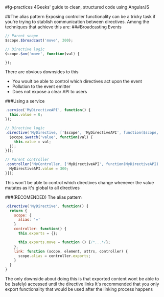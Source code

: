 #fg-practices
4Geeks' guide to clean, structured code using AngularJS

##The alias pattern
Exposing controller functionality can be a tricky task if you're trying to stablish communication between directives.
Among the techniques that achieve this are:
###Broadcasting Events
```javascript
// Parent scope
$scope.$broadcast('move', 300);

// Directive logic
$scope.$on('move', function(val) {

});
```
There are obvious downsides to this
- You woult be able to control which directives act upon the event
- Pollution to the event emitter
- Does not expose a clear API to users

###Using a service
```javascript
.service('MyDirectiveAPI', function() {
  this.value = 0;
});

// Directive logic
.directive('MyDirective, ['$scope', 'MyDirectiveAPI', function($scope, MyDirectiveAPI) {
  $scope.$watch('value', function(val) {
    this.value = val;
  });
}]);

// Parent controller
.controller('MyController, ['MyDirectiveAPI', function(MyDirectiveAPI) {
  MyDirectiveAPI.value = 300;
}]);
```
This won't be able to control which directives change whenever the value mutates as it's global to all directives

###(RECOMENDED) The alias pattern
```javascript
.directive('MyDirective', function() {
  return {
    scope: {
      alias: '='
    }
    controller: function() {
      this.exports = {};

      this.exports.move = function () {/*...*/};
    },
    link: function (scope, element, attrs, controller) {
      scope.alias = controller.exports;
    }
  }
}
```
The only downside about doing this is that exported content wont be able to be (safely) accessed until the directive links
It's recommended that you only export functionality that would be used after the linking process happens
